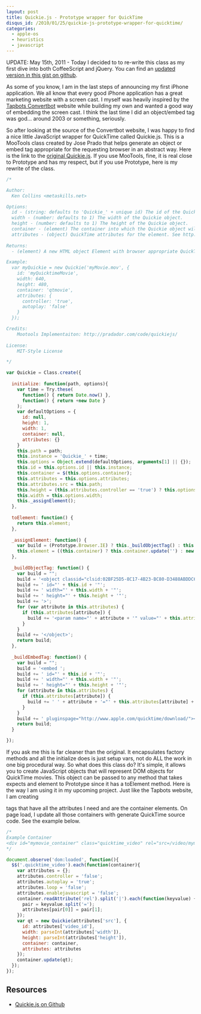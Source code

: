 ```yaml
--- 
layout: post
title: Quickie.js - Prototype wrapper for QuickTime
disqus_id: /2010/01/25/quickie-js-prototype-wrapper-for-quicktime/
categories: 
  - apple-os
  - heuristics
  - javascript
---
```



<aside class="flash_info">
  UPDATE: May 15th, 2011 - Today I decided to to re-write this class as my first dive into both CoffeeScript and jQuery. You can find an <a href="https://gist.github.com/973483">updated version in this gist on github</a>.
</aside>

<p>
  As some of you know, I am in the last steps of announcing my first iPhone application. We all know that every good iPhone application has a great marketing website with a screen cast. I myself was heavily inspired by the <a href="http://tapbots.com/convertbot">Tapbots Convertbot</a> website while building my own and wanted a good way of embedding the screen cast. I think the last time I did an object/embed tag was god... around 2003 or something, seriously.
</p>

<p>
  So after looking at the source of the Convertbot website, I was happy to find a nice little JavaScript wrapper for QuickTime called Quickie.js. This is a MooTools class created by Jose Prado that helps generate an object or embed tag appropriate for the requesting browser in an abstract way. Here is the link to the <a href="http://pradador.com/code/quickiejs/">original Quickie.js</a>. If you use MooTools, fine, it is real close to Prototype and has my respect, but if you use Prototype, here is my rewrite of the class.
</p>


```javascript
/*

Author:
  Ken Collins <metaskills.net>

Options:
  id - (string: defaults to 'Quickie_' + unique id) The id of the Quickie object.
  width - (number: defaults to 1) The width of the Quickie object.
  height - (number: defaults to 1) The height of the Quickie object.
  container - (element) The container into which the Quickie object will be injected.
  attributes - (object) QuickTime attributes for the element. See http://www.apple.com/quicktime/tutorials/embed.html for possible attributes.
  
Returns:
  - (element) A new HTML object Element with browser appropriate QuickTime embed code.

Example:
  var myQuickie = new Quickie('myMovie.mov', {
    id: 'myQuicktimeMovie',
    width: 640,
    height: 480,
    container: 'qtmovie',
    attributes: {
      controller: 'true',
      autoplay: 'false'
    }
  });

Credits:
	Mootools Implementaiton: http://pradador.com/code/quickiejs/
	
License:
	MIT-Style License

*/

var Quickie = Class.create({
  
  initialize: function(path, options){
    var time = Try.these(
      function() { return Date.now() },
      function() { return +new Date }
    );
    var defaultOptions = {
      id: null,
      height: 1,
      width: 1,
      container: null,
      attributes: {}
    }
    this.path = path;
    this.instance = 'Quickie_' + time;
    this.options = Object.extend(defaultOptions, arguments[1] || {});
    this.id = this.options.id || this.instance;
    this.container = $(this.options.container);
    this.attributes = this.options.attributes;
    this.attributes.src = this.path;
    this.height = (this.attributes.controller == 'true') ? this.options.height + 16 : this.options.height; 
    this.width = this.options.width;
    this._assignElement();
  },
  
  toElement: function() {
    return this.element;
  },
  
  _assignElement: function() {
    var build = (Prototype.Browser.IE) ? this._buildObjectTag() : this._buildEmbedTag();
    this.element = ((this.container) ? this.container.update('') : new Element('div')).update(build).down();
  },
  
  _buildObjectTag: function() {
    var build = "";
    build = '<object classid="clsid:02BF25D5-8C17-4B23-BC80-D3488ABDDC6B" codebase="http://www.apple.com/qtactivex/qtplugin.cab"';
    build += ' id="' + this.id + '"';
    build += ' width="' + this.width + '"';
    build += ' height="' + this.height + '"';
    build += '>';
    for (var attribute in this.attributes) {
      if (this.attributes[attribute]) {
        build += '<param name="' + attribute + '" value="' + this.attributes[attribute] + '" />';
      }
    }
    build += '</object>';
    return build;
  },
  
  _buildEmbedTag: function() {
    var build = "";
    build = '<embed ';
    build += ' id="' + this.id + '"';
    build += ' width="' + this.width + '"';
    build += ' height="' + this.height + '"';
    for (attribute in this.attributes) {
      if (this.attributes[attribute]) {
        build += ' ' + attribute + '="' + this.attributes[attribute] + '"';
      }
    }
    build += ' pluginspage="http://www.apple.com/quicktime/download/"></embed>';
    return build;
  }

});
```

<p>
  If you ask me this is far cleaner than the original. It encapsulates factory methods and all the initialize does is just setup vars, not do ALL the work in one big procedural way. So what does this class do? It's simple, it allows you to create JavaScript objects that will represent DOM objects for QuickTime movies. This object can be passed to any method that takes expects and element to Prototype since it has a toElement method. Here is the way I am using it in my upcoming project. Just like the Tapbots website, I am creating <code><div></code> tags that have all the attributes I need and are the container elements. On page load, I update all those containers with generate QuickTime source code. See the example below.
</p>

```javascript
/* 
Example Container
<div id="mymovie_container" class="quicktime_video" rel="src=/video/mymovie.mov|width=280|height=393|loop=true|autoplay=true|video_id=mymovie"></div>
*/

document.observe('dom:loaded', function(){
  $$('.quicktime_video').each(function(container){
    var attributes = {};
    attributes.controller = 'false';
    attributes.autoplay = 'true';
    attributes.loop = 'false';
    attributes.enablejavascript = 'false';
    container.readAttribute('rel').split('|').each(function(keyvalue) {
      pair = keyvalue.split('=');
      attributes[pair[0]] = pair[1];
    });
    var qt = new Quickie(attributes['src'], {  
      id: attributes['video_id'], 
      width: parseInt(attributes['width']), 
      height: parseInt(attributes['height']), 
      container: container, 
      attributes: attributes
    });
    container.update(qt);
  });
});
```


<h2>Resources</h2>

<ul>
  <li><a href="http://github.com/metaskills/quickie.js">Quickie.js on Github</a></li>
</ul>


